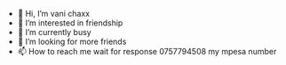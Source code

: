 - 👋 Hi, I’m vani chaxx
- 👀 I’m interested in friendship
- 🌱 I’m currently busy
- 💞️ I’m looking for more friends
- 📫 How to reach me wait for response
0757794508 my mpesa number 

<!---
CYPRIAN868/CYPRIAN868 is a ✨ special ✨ repository because its `README.md` (this file) appears on your GitHub profile.
You can click the Preview link to take a look at your changes.
--->
